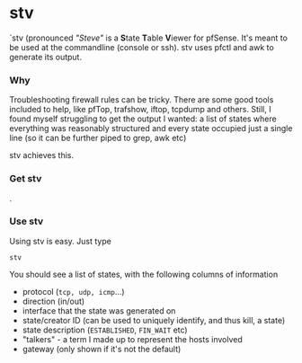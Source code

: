 # stv

`stv (pronounced _"Steve"_ is a **S**tate **T**able **V**iewer for pfSense. It's meant to be used at the commandline (console or ssh). stv uses pfctl and awk to generate its output.

### Why

Troubleshooting firewall rules can be tricky. There are some good tools included to help, like pfTop, trafshow, iftop, tcpdump and others. Still, I found myself struggling to get the output I wanted: a list of states where everything was reasonably structured and every state occupied just a single line (so it can be further piped to grep, awk etc)

stv achieves this.

### Get stv

.

### Use stv

Using stv is easy. Just type
```
stv
```
You should see a list of states, with the following columns of information 

- protocol (`tcp, udp, icmp`...)
- direction (in/out)
- interface that the state was generated on
- state/creator ID (can be used to uniquely identify, and thus kill, a state)
- state description (`ESTABLISHED`, `FIN_WAIT` etc)
- "talkers" - a term I made up to represent the hosts involved
- gateway (only shown if it's not the default)

